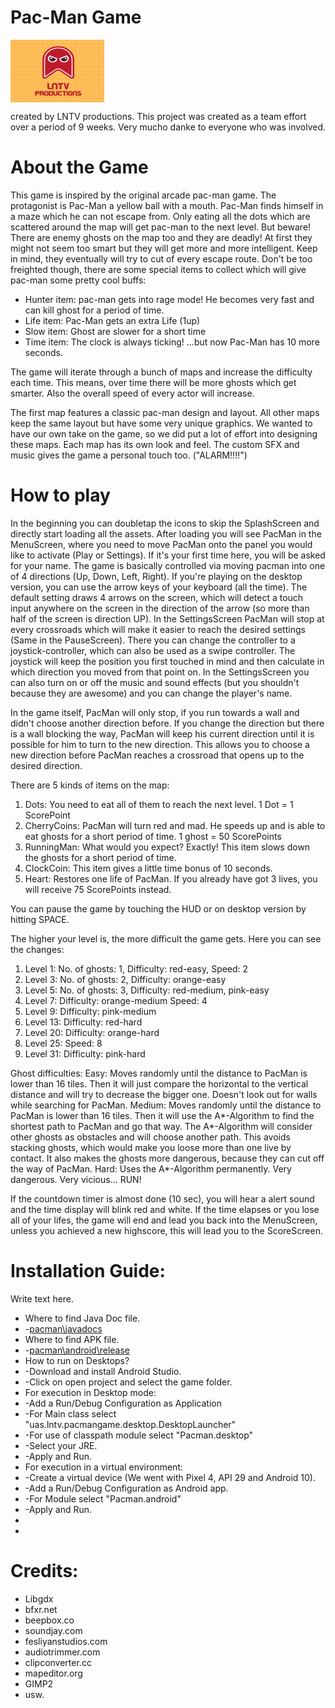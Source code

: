 # Pac-Man Game
<div>
  <img style="vertical-align:middle" src="https://github.com/CruseoGithub/pacman/blob/main/android/assets/setup/LNTVLogo.png" width="150" height="100" />
</div>

 created by LNTV productions.
 This project was created as a team effort over a period of 9 weeks.
 Very mucho danke to everyone who was involved.

 # About the Game

 This game is inspired by the original arcade pac-man game.
 The protagonist is Pac-Man a yellow ball with a mouth. Pac-Man finds himself in a maze which he can not escape from.
 Only eating all the dots which are scattered around the map will get pac-man to the next level. 
 But beware! There are enemy ghosts on the map too and they are deadly! At first they might not seem too smart but they will get more and more intelligent.
 Keep in mind, they eventually will try to cut of every escape route.
 Don't be too freighted though, there are some special items to collect which will give pac-man some pretty cool buffs:
 - Hunter item: pac-man gets into rage mode! He becomes very fast and can kill ghost for a period of time.
 - Life item: Pac-Man gets an extra Life (1up)
 - Slow item: Ghost are slower for a short time
 - Time item: The clock is always ticking! ...but now Pac-Man has 10 more seconds.
 
 The game will iterate through a bunch of maps and increase the difficulty each time. 
 This means, over time there will be more ghosts which get smarter. 
 Also the overall speed of every actor will increase. 
 
 The first map features a classic pac-man design and layout. All other maps keep the same layout but have some very unique graphics. 
 We wanted to have our own take on the game, so we did put a lot of effort into designing these maps. Each map has its own look and feel.
 The custom SFX and music gives the game a personal touch too. ("ALARM!!!!")
 
 
 # How to play
 
 In the beginning you can doubletap the icons to skip the SplashScreen and directly start loading all the assets.
 After loading you will see PacMan in the MenuScreen, where you need to move PacMan onto the panel you would like to activate (Play or Settings).
 If it's your first time here, you will be asked for your name.
 The game is basically controlled via moving pacman into one of 4 directions (Up, Down, Left, Right).
 If you're playing on the desktop version, you can use the arrow keys of your keyboard (all the time).
 The default setting draws 4 arrows on the screen, which will detect a touch input anywhere on the screen in the direction of the arrow
 (so more than half of the screen is direction UP).
 In the SettingsScreen PacMan will stop at every crossroads which will make it easier to reach the desired settings (Same in the PauseScreen).
 There you can change the controller to a joystick-controller, which can also be used as a swipe controller.
 The joystick will keep the position you first touched in mind and then calculate in which direction you moved from that point on.
 In the SettingsScreen you can also turn on or off the music and sound effects (but you shouldn't because they are awesome) and you can change the player's name.
 
 In the game itself, PacMan will only stop, if you run towards a wall and didn't choose another direction before.
 If you change the direction but there is a wall blocking the way, PacMan will keep his current direction until it is possible for him to turn to the new direction.
 This allows you to choose a new direction before PacMan reaches a crossroad that opens up to the desired direction.
 
 There are 5 kinds of items on the map:
 1. Dots: You need to eat all of them to reach the next level. 1 Dot = 1 ScorePoint
 2. CherryCoins: PacMan will turn red and mad. He speeds up and is able to eat ghosts for a short period of time. 1 ghost = 50 ScorePoints
 3. RunningMan: What would you expect? Exactly! This item slows down the ghosts for a short period of time.
 4. ClockCoin: This item gives a little time bonus of 10 seconds.
 5. Heart: Restores one life of PacMan. If you already have got 3 lives, you will receive 75 ScorePoints instead.
 
 You can pause the game by touching the HUD or on desktop version by hitting SPACE.
 
 The higher your level is, the more difficult the game gets. Here you can see the changes:
 1. Level 1: No. of ghosts: 1, Difficulty: red-easy, Speed: 2
 2. Level 3: No. of ghosts: 2, Difficulty: orange-easy
 3. Level 5: No. of ghosts: 3, Difficulty: red-medium, pink-easy
 4. Level 7: Difficulty: orange-medium Speed: 4
 5. Level 9: Difficulty: pink-medium
 6. Level 13: Difficulty: red-hard
 7. Level 20: Difficulty: orange-hard
 8. Level 25: Speed: 8
 9. Level 31: Difficulty: pink-hard
 
 Ghost difficulties:
 Easy: Moves randomly until the distance to PacMan is lower than 16 tiles. Then it will just compare the horizontal to the vertical distance and will try to decrease the bigger one. Doesn't look out for walls while searching for PacMan.
 Medium: Moves randomly until the distance to PacMan is lower than 16 tiles. Then it will use the A*-Algorithm to find the shortest path to PacMan and go that way.
 The A*-Algorithm will consider other ghosts as obstacles and will choose another path. This avoids stacking ghosts, which would make you loose more than one live by contact.
 It also makes the ghosts more dangerous, because they can cut off the way of PacMan.
 Hard: Uses the A*-Algorithm permanently. Very dangerous. Very vicious... RUN!
 
 If the countdown timer is almost done (10 sec), you will hear a alert sound and the time display will blink red and white.
 If the time elapses or you lose all of your lifes, the game will end and lead you back into the MenuScreen, unless you achieved a new highscore, this will lead you to the ScoreScreen.

 # Installation Guide:

 Write text here. 
 - Where to find Java Doc file.
 - -[pacman\javadocs](https://github.com/CruseoGithub/pacman/tree/main/Javadocs)
 - Where to find APK file.
 - -[pacman\android\release](https://github.com/CruseoGithub/pacman/tree/main/android/release)
 - How to run on Desktops?
 - -Download and install Android Studio.
 - -Click on open project and select the game folder.
 - For execution in Desktop mode: 
 - -Add a Run/Debug Configuration as Application
 - -For Main class select "uas.lntv.pacmangame.desktop.DesktopLauncher"
 - -For use of classpath module select "Pacman.desktop"
 - -Select your JRE.
 - -Apply and Run.
 - For execution in a virtual environment:
 - -Create a virtual device (We went with Pixel 4, API 29 and Android 10).
 - -Add a Run/Debug Configuration as Android app.
 - -For Module select "Pacman.android"
 - -Apply and Run.
 - 
 - 
 
 # Credits:
 - Libgdx
 - bfxr.net
 - beepbox.co
 - soundjay.com
 - fesliyanstudios.com
 - audiotrimmer.com
 - clipconverter.cc
 - mapeditor.org
 - GIMP2
 - usw.
 
